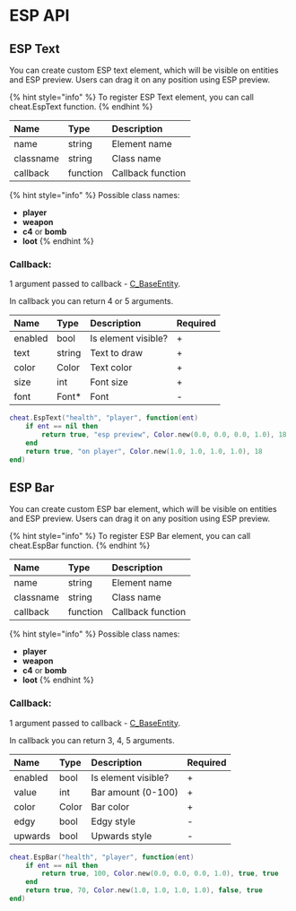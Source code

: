 # ESP API

## ESP Text

You can create custom ESP text element, which will be visible on entities and ESP preview. Users can drag it on any position using ESP preview.

{% hint style="info" %}
To register ESP Text element, you can call cheat.EspText function.
{% endhint %}

| Name | Type | Description |
| :--- | :--- | :--- |
| name | string | Element name |
| classname | string | Class name |
| callback | function | Callback function |

{% hint style="info" %}
Possible class names:

* **player**
* **weapon**
* **c4** or **bomb**
* **loot**
{% endhint %}

### Callback:

1 argument passed to callback - [C\_BaseEntity](../classes/c_baseentity.md).

In callback you can return 4 or 5 arguments.

| Name | Type | Description | Required |
| :--- | :--- | :--- | :--- |
| enabled | bool | Is element visible? | + |
| text | string | Text to draw | + |
| color | Color | Text color | + |
| size | int | Font size | + |
| font | Font\* | Font | - |

```lua
cheat.EspText("health", "player", function(ent)
    if ent == nil then
        return true, "esp preview", Color.new(0.0, 0.0, 0.0, 1.0), 18
    end
    return true, "on player", Color.new(1.0, 1.0, 1.0, 1.0), 18
end)
```

## ESP Bar

You can create custom ESP bar element, which will be visible on entities and ESP preview. Users can drag it on any position using ESP preview.

{% hint style="info" %}
To register ESP Bar element, you can call cheat.EspBar function.
{% endhint %}

| Name | Type | Description |
| :--- | :--- | :--- |
| name | string | Element name |
| classname | string | Class name |
| callback | function | Callback function |

{% hint style="info" %}
Possible class names:

* **player**
* **weapon**
* **c4** or **bomb**
* **loot**
{% endhint %}

### Callback:

1 argument passed to callback - [C\_BaseEntity](../classes/c_baseentity.md).

In callback you can return 3, 4, 5 arguments.

| Name | Type | Description | Required |
| :--- | :--- | :--- | :--- |
| enabled | bool | Is element visible? | + |
| value | int | Bar amount \(0-100\) | + |
| color | Color | Bar color | + |
| edgy | bool | Edgy style | - |
| upwards | bool | Upwards style | - |

```lua
cheat.EspBar("health", "player", function(ent)
    if ent == nil then
        return true, 100, Color.new(0.0, 0.0, 0.0, 1.0), true, true
    end
    return true, 70, Color.new(1.0, 1.0, 1.0, 1.0), false, true
end)
```

